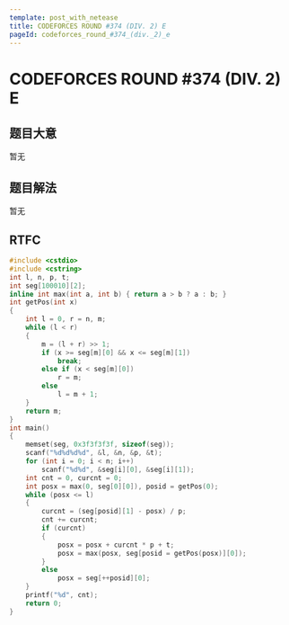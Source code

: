 ```yaml
---
template: post_with_netease
title: CODEFORCES ROUND #374 (DIV. 2) E
pageId: codeforces_round_#374_(div._2)_e
---
```


# CODEFORCES ROUND #374 (DIV. 2) E
<span id="poem"></span><script>$(function(){$.ajax('/api/poem?rnd='+Date.now()+Math.random()).done(function(data){$('#poem').text(data);});});</script>
## 题目大意
暂无

## 题目解法
暂无

## RTFC

```cpp
#include <cstdio>
#include <cstring>
int l, n, p, t;
int seg[100010][2];
inline int max(int a, int b) { return a > b ? a : b; }
int getPos(int x)
{
    int l = 0, r = n, m;
    while (l < r)
    {
        m = (l + r) >> 1;
        if (x >= seg[m][0] && x <= seg[m][1])
            break;
        else if (x < seg[m][0])
            r = m;
        else
            l = m + 1;
    }
    return m;
}
int main()
{
    memset(seg, 0x3f3f3f3f, sizeof(seg));
    scanf("%d%d%d%d", &l, &n, &p, &t);
    for (int i = 0; i < n; i++)
        scanf("%d%d", &seg[i][0], &seg[i][1]);
    int cnt = 0, curcnt = 0;
    int posx = max(0, seg[0][0]), posid = getPos(0);
    while (posx <= l)
    {
        curcnt = (seg[posid][1] - posx) / p;
        cnt += curcnt;
        if (curcnt)
        {
            posx = posx + curcnt * p + t;
            posx = max(posx, seg[posid = getPos(posx)][0]);
        }
        else
            posx = seg[++posid][0];
    }
    printf("%d", cnt);
    return 0;
}

```
<div id="__comment"></div>
